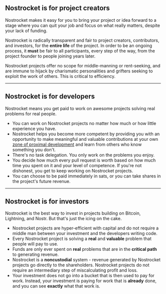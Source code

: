 ## Nostrocket is for project creators
Nostrocket makes it easy for you to bring your project or idea forward to a stage where you can quit your job and focus on what really matters, despite your lack of funding.

Nostrocket is radically transparent and fair to project creators, contributors, and investors, for the **entire life** of the project. In order to be an ongoing process, it **must** be fair to all participants, every step of the way, from the project founder to people joining years later.

Nostrocket projects offer no scope for middle-manning or rent-seeking, and are immune to hijack by charismatic personalities and grifters seeking to exploit the work of others. This is critical to efficiency.

* * *

## Nostrocket is for developers
Nostrocket means you get paid to work on awesome projects solving real problems for real people. 
- You can work on Nostrocket projects no matter how much or how little experience you have. 
- Nostrocket helps you become more competent by providing you with an opportunity to make meaningful and valuable contributions at your own [zone of proximal development](https://en.wikipedia.org/wiki/Zone_of_proximal_development) and learn from others who know something you don't.
- There's no task delegation. You only work on the problems you enjoy. 
- You decide how much every pull request is worth based on how much time you spent on it and your level of competence. If you're not dishonest, you get to keep working on Nostrocket projects.
- You can choose to be paid immediately in sats, or you can take shares in the project's future revenue.

* * *

## Nostrocket is for investors
Nostrocket is the best way to invest in projects building on Bitcoin, Lightning, and Nostr. But that's just the icing on the cake.
- Nostrocket projects are hyper-efficient with capital and do not require a middle man between your investment and the developers writing code.
- Every Nostrocket project is solving a **real** and **valuable** problem that people will pay to use.
- Funds are only ever spent on **real** problems that are in the **critical path** to generating revenue.
- Nostrocket is a **noncustodial** system - revenue generated by Nostrocket projects go directly to the shareholders. Nostrocket projects do not require an intermediary step of miscalculating profit and loss.
- Your investment does not go into a bucket that is then used to pay for work. Instead, your investment is paying for work that is **already** done, and you can see **exactly** what that work is.
